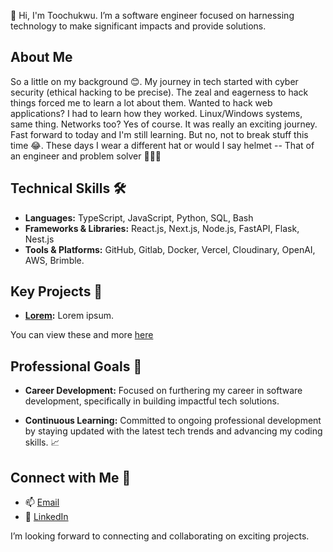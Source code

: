 👋 Hi, I'm Toochukwu. I’m a software engineer focused on harnessing technology to make significant impacts and provide solutions.

## About Me
So a little on my background 😊. My journey in tech started with cyber security (ethical hacking to be precise). The zeal and eagerness to hack things forced me to learn a lot about them. Wanted to hack web applications? I had to learn how they worked. Linux/Windows systems, same thing. Networks too? Yes of course. It was really an exciting journey. Fast forward to today and I'm still learning. But no, not to break stuff this time 😂. These days I wear a different hat or would I say helmet -- That of an engineer and problem solver 👷🏾‍♂️

## Technical Skills 🛠️
- **Languages:** TypeScript, JavaScript, Python, SQL, Bash
- **Frameworks & Libraries:** React.js, Next.js, Node.js, FastAPI, Flask, Nest.js
- **Tools & Platforms:** GitHub, Gitlab, Docker, Vercel, Cloudinary, OpenAI, AWS, Brimble.


## Key Projects 🧩
- **[Lorem](https://):** Lorem ipsum.

You can view these and more [here](https:///#)

## Professional Goals 🚀
- **Career Development:** Focused on furthering my career in software development, specifically in building impactful tech solutions.
  
- **Continuous Learning:** Committed to ongoing professional development by staying updated with the latest tech trends and advancing my coding skills. 📈

## Connect with Me 🤝
- 📫 [Email](chukwu.toochukwu@lmu.edu.ng)
- 🔗 [LinkedIn](https://www.linkedin.com/in/toochukwu-chukwu)

I’m looking forward to connecting and collaborating on exciting projects.

